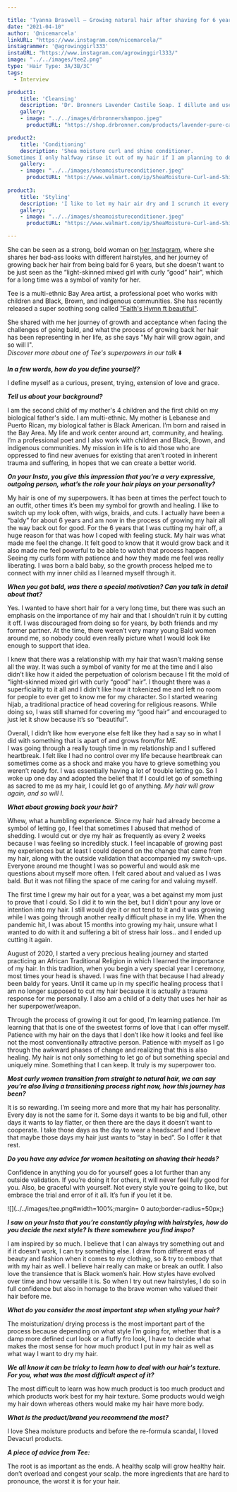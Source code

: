 ```yaml
---

title: 'Tyanna Braswell — Growing natural hair after shaving for 6 years: "My hair will grow again, and so will I."'
date: "2021-04-10"
author: '@nicemarcela' 
linkURL: "https://www.instagram.com/nicemarcela/"
instagrammer: '@agrowinggirl333'
instaURL: "https://www.instagram.com/agrowinggirl333/"
image: "../../images/tee2.png"
type: 'Hair Type: 3A/3B/3C'
tags:
  - Interview

product1: 
    title: 'Cleansing'
    description: 'Dr. Bronners Lavender Castile Soap. I dillute and use the shampoo way — ½ Tbsp. in your hand, worked into wet hair, or dilute ½ Tbsp. in ½ a cup of water and work that into wet hair.'
    gallery:
    - image: "../../images/drbronnershampoo.jpeg"
      productURL: "https://shop.drbronner.com/products/lavender-pure-castile-liquid-soap"

product2: 
    title: 'Conditioning'
    description: 'Shea moisture curl and shine conditioner. 
Sometimes I only halfway rinse it out of my hair if I am planning to do a slicked hairstyle or something.'
    gallery:
    - image: "../../images/sheamoistureconditioner.jpeg"
      productURL: "https://www.walmart.com/ip/SheaMoisture-Curl-and-Shine-Conditioner-to-Restore-and-Smooth-Dry-Hair-for-Thick-Curly-Hair-13-oz/48319862"
 
product3: 
    title: 'Styling'
    description: 'I like to let my hair air dry and I scrunch it every 20 minutes or so. Also if I am in a rush, I turn on the heater in my car and it somewhat acts as a diffuser.'
    gallery:
    - image: "../../images/sheamoistureconditioner.jpeg"
      productURL: "https://www.walmart.com/ip/SheaMoisture-Curl-and-Shine-Conditioner-to-Restore-and-Smooth-Dry-Hair-for-Thick-Curly-Hair-13-oz/48319862"

--- 
```


She can be seen as a strong, bold woman on [her Instagram](https://www.instagram.com/agrowinggirl333/), where she shares her bad-ass looks with different hairstyles, and her journey of growing back her hair from being bald for 6 years, but she doesn't want to be just seen as the “light-skinned mixed girl with curly “good” hair", which for a long time was a symbol of vanity for her.  

Tee is a multi-ethnic Bay Area artist, a professional poet who works with children and Black, Brown, and indigenous communities. She has recently released a super soothing song called ["Faith's Hymn ft beautiful"](https://soundcloud.com/tyanna-braswell/faiths-hymm-ft-beautiful).  

She shared with me her journey of growth and acceptance when facing the challenges of going bald, and what the process of growing back her hair has been representing in her life, as she says "My hair will grow again, and so will I".  
*Discover more about one of Tee's superpowers in our talk* ⬇️  

***In a few words, how do you define yourself?***  

I define myself as a curious, present, trying, extension of love and grace. 

***Tell us about your background?***  

I am the second child of my mother's 4 children and the first child on my biological father's side. I am multi-ethnic. My mother is Lebanese and Puerto Rican, my biological father is Black American. I’m born and raised in the Bay Area. My life and work center around art, community, and healing. I’m a professional poet and I also work with children and Black, Brown, and indigenous communities. My mission in life is to aid those who are oppressed to find new avenues for existing that aren’t rooted in inherent trauma and suffering, in hopes that we can create a better world.  

***On your Insta, you give this impression that you’re a very expressive, outgoing person, what’s the role your hair plays on your personality?***  

My hair is one of my superpowers. It has been at times the perfect touch to an outfit, other times it’s been my symbol for growth and healing. I like to switch up my look often, with wigs, braids, and cuts. I actually have been a “baldy” for about 6 years and am now in the process of growing my hair all the way back out for good. For the 6 years that I was cutting my hair off, a huge reason for that was how I coped with feeling stuck. My hair was what made me feel the change. It felt good to know that it would grow back and it also made me feel powerful to be able to watch that process happen. Seeing my curls form with patience and how they made me feel was really liberating. I was born a bald baby, so the growth process helped me to connect with my inner child as I learned myself through it.   

***When you got bald, was there a special motivation? Can you talk in detail about that?***  

Yes. I wanted to have short hair for a very long time, but there was such an emphasis on the importance of my hair and that I shouldn’t ruin it by cutting it off. I was discouraged from doing so for years, by both friends and my former partner. At the time, there weren’t very many young Bald women around me, so nobody could even really picture what I would look like enough to support that idea.   

I knew that there was a relationship with my hair that wasn’t making sense all the way. It was such a symbol of vanity for me at the time and I also didn’t like how it aided the perpetuation of colorism because I fit the mold of “light-skinned mixed girl with curly “good” hair”. I thought there was a superficiality to it all and I didn’t like how it tokenized me and left no room for people to ever get to know me for my character. So I started wearing hijab, a traditional practice of head covering for religious reasons. While doing so, I was still shamed for covering my “good hair” and encouraged to just let it show because it’s so “beautiful”.  

Overall, I didn’t like how everyone else felt like they had a say so in what I did with something that is apart of and grows from/for ME.   
I was going through a really tough time in my relationship and I suffered heartbreak. I felt like I had no control over my life because heartbreak can sometimes come as a shock and make you have to grieve something you weren’t ready for. I was essentially having a lot of trouble letting go. So I woke up one day and adopted the belief that If I could let go of something as sacred to me as my hair, I could let go of anything. *My hair will grow again, and so will I.*   


***What about growing back your hair?***  

Whew, what a humbling experience. Since my hair had already become a symbol of letting go, I feel that sometimes I abused that method of shedding. I would cut or dye my hair as frequently as every 2 weeks because I was feeling so incredibly stuck. I feel incapable of growing past my experiences but at least I could depend on the change that came from my hair, along with the outside validation that accompanied my switch-ups. Everyone around me thought I was so powerful and would ask me questions about myself more often. I felt cared about and valued as I was bald. But it was not filling the space of me caring for and valuing myself.  

The first time I grew my hair out for a year, was a bet against my mom just to prove that I could. So I did it to win the bet, but I didn’t pour any love or intention into my hair. I still would dye it or not tend to it and it was growing while I was going through another really difficult phase in my life. When the pandemic hit, I was about 15 months into growing my hair, unsure what I wanted to do with it and suffering a bit of stress hair loss.. and I ended up cutting it again.  

August of 2020, I started a very precious healing journey and started practicing an African Traditional Religion in which I learned the importance of my hair. In this tradition, when you begin a very special year I ceremony, most times your head is shaved. I was fine with that because I had already been baldy for years. Until it came up in my specific healing process that I am no longer supposed to cut my hair because it is actually a trauma response for me personally. I also am a child of a deity that uses her hair as her superpower/weapon.   

Through the process of growing it out for good, I’m learning patience. I’m learning that that is one of the sweetest forms of love that I can offer myself. Patience with my hair on the days that I don’t like how it looks and feel like not the most conventionally attractive person. Patience with myself as I go through the awkward phases of change and realizing that this is also healing. My hair is not only something to let go of but something special and uniquely mine. Something that I can keep. It truly is my superpower too.  

***Most curly women transition from straight to natural hair, we can say you’re also living a transitioning process right now, how this journey has been?***  

It is so rewarding. I’m seeing more and more that my hair has personality. Every day is not the same for it. Some days it wants to be big and full, other days it wants to lay flatter, or then there are the days it doesn’t want to cooperate. I take those days as the day to wear a headscarf and I believe that maybe those days my hair just wants to “stay in bed”. So I offer it that rest.  

***Do you have any advice for women hesitating on shaving their heads?***   

Confidence in anything you do for yourself goes a lot further than any outside validation. If you’re doing it for others, it will never feel fully good for you. Also, be graceful with yourself. Not every style you’re going to like, but embrace the trial and error of it all. It’s fun if you let it be.   

![](../../images/tee.png#width=100%;margin= 0 auto;border-radius=50px;)  

***I saw on your Insta that you’re constantly playing with hairstyles, how do you decide the next style? Is there somewhere you find inspo?***   

I am inspired by so much. I believe that I can always try something out and if it doesn’t work, I can try something else. I draw from different eras of beauty and fashion when it comes to my clothing, so & try to embody that with my hair as well. I believe hair really can make or break an outfit. I also love the transience that is Black women’s hair. How styles have evolved over time and how versatile it is. So when I try out new hairstyles, I do so in full confidence but also in homage to the brave women who valued their hair before me.   

***What do you consider the most important step when styling your hair?***  

The moisturization/ drying process is the most important part of the process because depending on what style I’m going for, whether that is a damp more defined curl look or a fluffy fro look, I have to decide what makes the most sense for how much product I put in my hair as well as what way I want to dry my hair.  

***We all know it can be tricky to learn how to deal with our hair's texture. For you, what was the most difficult aspect of it?***  

The most difficult to learn was how much product is too much product and which products work best for my hair texture. Some products would weigh my hair down whereas others would make my hair have more body.   

***What is the product/brand you recommend the most?***  

I love Shea moisture products and before the re-formula scandal, I loved Devacurl products.  

***A piece of advice from Tee:***    

The root is as important as the ends. A healthy scalp will grow healthy hair. don’t overload and congest your scalp. the more ingredients that are hard to pronounce, the worst it is for your hair.     


